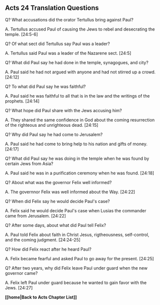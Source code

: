 ## Acts 24 Translation Questions ##

Q? What accusations did the orator Tertullus bring against Paul?

A. Tertullus accused Paul of causing the Jews to rebel and desecrating the temple. [24:5-6]

Q? Of what sect did Tertullus say Paul was a leader?

A. Tertullus said Paul was a leader of the Nazarene sect. [24:5]

Q? What did Paul say he had done in the temple, synagogues, and city?

A. Paul said he had not argued with anyone and had not stirred up a crowd. [24:12]

Q? To what did Paul say he was faithful?

A. Paul said he was faithful to all that is in the law and the writings of the prophets. [24:14]

Q? What hope did Paul share with the Jews accusing him?

A. They shared the same confidence in God about the coming resurrection of the righteous and unrighteous dead. [24:15]

Q? Why did Paul say he had come to Jerusalem?

A. Paul said he had come to bring help to his nation and gifts of money. [24:17]

Q? What did Paul say he was doing in the temple when he was found by certain Jews from Asia?

A. Paul said he was in a purification ceremony when he was found. [24:18]

Q? About what was the governor Felix well informed?

A. The governnor Felix was well informed about the Way. [24:22]

Q? When did Felix say he would decide Paul's case?

A. Felix said he would decide Paul's case when Lusias the commander came from Jerusalem. [24:22]

Q? After some days, about what did Paul tell Felix?

A. Paul told Felix about faith in Christ Jesus, rigtheousness, self-control, and the coming judgment. [24:24-25]

Q? How did Felix react after he heard Paul?

A. Felix became fearful and asked Paul to go away for the present. [24:25]

Q? After two years, why did Felix leave Paul under guard when the new governor came?

A. Felix left Paul under guard because he wanted to gain favor with the Jews. [24:27]

__[[home|Back to Acts Chapter List]]__

